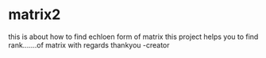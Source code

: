 # matrix2
this is about how to find echloen form of matrix
this project helps you to find rank.......of matrix
with regards
thankyou
-creator
